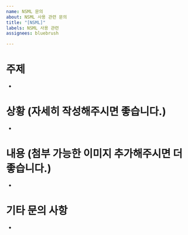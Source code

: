 ```yaml
---
name: NSML 문의
about: NSML 사용 관련 문의
title: "[NSML]"
labels: NSML 사용 관련
assignees: bluebrush

---
```


# 주제
- 

# 상황 (자세히 작성해주시면 좋습니다.)
- 

# 내용 (첨부 가능한 이미지 추가해주시면 더 좋습니다.)
- 

# 기타 문의 사항
-
